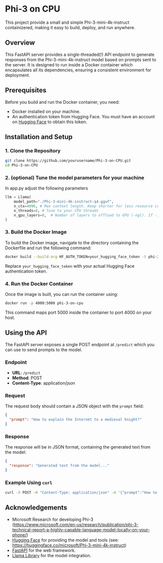 # Phi-3 on CPU

This project provide a small and simple Phi-3-mini-4k-instruct containizered, making it easy to build, deploy, and run anywhere.

## Overview

This FastAPI server provides a single-threaded(!) API endpoint to generate responses from the Phi-3-mini-4k-instruct model based on prompts sent to the server. It is designed to run inside a Docker container which encapsulates all its dependencies, ensuring a consistent environment for deployment.

## Prerequisites

Before you build and run the Docker container, you need:

- Docker installed on your machine.
- An authentication token from Hugging Face. You must have an account on [Hugging Face](https://huggingface.co) to obtain this token.

## Installation and Setup

### 1. Clone the Repository

```bash
git clone https://github.com/yourusername/Phi-3-on-CPU.git
cd Phi-3-on-CPU
```

### 2. (optional) Tune the model parameters for your machine

In app.py adjust the following parameters

```Python
llm = Llama(
    model_path="./Phi-3-mini-4k-instruct-q4.gguf",
    n_ctx=4096, # Max context length. Keep shorter for less resource consumption.
    n_threads=8, # Tune to your CPU threads
    n_gpu_layers=0,  # Number of layers to offload to GPU (-ngl). If -1, all layers are offloaded. Set to 0 if running on CPU.
)
```

### 3. Build the Docker Image

To build the Docker image, navigate to the directory containing the Dockerfile and run the following command:

```bash
docker build --build-arg HF_AUTH_TOKEN=your_hugging_face_token -t phi-3-on-cpu .
```

Replace `your_hugging_face_token` with your actual Hugging Face authentication token.

### 4. Run the Docker Container

Once the image is built, you can run the container using:

```bash
docker run -p 4000:5000 phi-3-on-cpu
```

This command maps port 5000 inside the container to port 4000 on your host.

## Using the API

The FastAPI server exposes a single POST endpoint at `/predict` which you can use to send prompts to the model.

### Endpoint

- **URL**: `/predict`
- **Method**: POST
- **Content-Type**: application/json

### Request

The request body should contain a JSON object with the `prompt` field:

```json
{
  "prompt": "How to explain the Internet to a medieval knight?"
}
```

### Response

The response will be in JSON format, containing the generated text from the model:

```json
{
  "response": "Generated text from the model..."
}
```

### Example Using `curl`

```bash
curl -X POST -H "Content-Type: application/json" -d '{"prompt":"How to explain the Internet to a medieval knight?"}' http://localhost:4000/predict
```

## Acknowledgements

- Microsoft Research for developing Phi-3 (https://www.microsoft.com/en-us/research/publication/phi-3-technical-report-a-highly-capable-language-model-locally-on-your-phone/)
- [Hugging Face](https://huggingface.co) for providing the model and tools (see: https://huggingface.co/microsoft/Phi-3-mini-4k-instruct)
- [FastAPI](https://fastapi.tiangolo.com/) for the web framework.
- [Llama Library](https://github.com/yourusername/llama-cpp) for the model integration.
